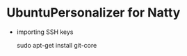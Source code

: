 UbuntuPersonalizer for Natty
============================

* importing SSH keys

	sudo apt-get install git-core

